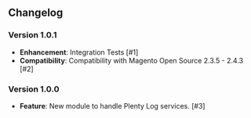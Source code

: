 ## Changelog

### Version 1.0.1
- **Enhancement**: Integration Tests [#1]
- **Compatibility**: Compatibility with Magento Open Source 2.3.5 - 2.4.3 [#2]

### Version 1.0.0
- **Feature**: New module to handle Plenty Log services. [#3]
